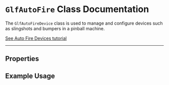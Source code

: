 # `GlfAutoFire` Class Documentation

The `GlfAutoFireDevice` class is used to manage and configure devices such as slingshots and bumpers in a pinball machine.

[See Auto Fire Devices tutorial](../tutorial/tutorial-autofire)

---

## Properties

## Example Usage

```

```